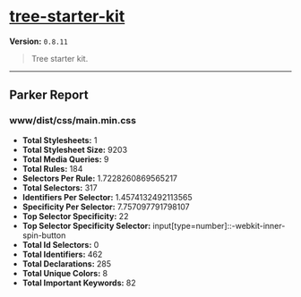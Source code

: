 # [tree-starter-kit]( https://github.com/treeframework/tree-starter-kit )

**Version:** `0.8.11`

> Tree starter kit.

* * *

## Parker Report

### www/dist/css/main.min.css

- **Total Stylesheets:** 1
- **Total Stylesheet Size:** 9203
- **Total Media Queries:** 9
- **Total Rules:** 184
- **Selectors Per Rule:** 1.7228260869565217
- **Total Selectors:** 317
- **Identifiers Per Selector:** 1.4574132492113565
- **Specificity Per Selector:** 7.757097791798107
- **Top Selector Specificity:** 22
- **Top Selector Specificity Selector:** input[type=number]::-webkit-inner-spin-button
- **Total Id Selectors:** 0
- **Total Identifiers:** 462
- **Total Declarations:** 285
- **Total Unique Colors:** 8
- **Total Important Keywords:** 82

